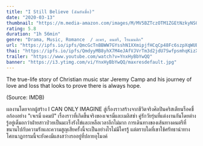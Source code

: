 ```yaml
---
title: "I Still Believe (ฉันยังเชื่อ)"
date: "2020-03-13"
thumbnail: "https://m.media-amazon.com/images/M/MV5BZTczOTM1ZGEtNzkyNS00NGRmLWI3YjEtZmRlOGZmMzgzNzU2XkEyXkFqcGdeQXVyMjMxOTE0ODA@._V1_UX182_CR0,0,182,268_AL_.jpg"
rating: 5.8
duration: "1h 56min"
genre: "Drama, Music, Romance  / ละคร, ดนตรี, โรแมนติก"
url: "https://ipfs.io/ipfs/QmcGcTnBBWW7GYsshN1XXmipjfHCqCp48Fc6szpXqWUBhs?filename=I.Still.Believe.2020.1080p.BluRay.H264.AAC-RARBG.mp4"
thai: "https://ipfs.io/ipfs/QmdyyMB8yhX7M4eJAfVJVrTm3d2jdU7SwfpsmhqKizXP9J?filename=I%20still%20believe%20Thai.vtt"
trailer: "https://www.youtube.com/watch?v=YnxHyBbYwQQ"
banner: "https://i3.ytimg.com/vi/YnxHyBbYwQQ/maxresdefault.jpg"
---
```


The true-life story of Christian music star Jeremy Camp and his journey of love and loss that looks to prove there is always hope.

(Source: IMDB)

ผลงานโดยจากผู้สร้าง I CAN ONLY IMAGINE สู่เรื่องราวสร้างจากชีวิตจริงศิลปินคริสเตียนร็อคชื่อก้องอย่าง "เจเรมี่ แคมป์" เรื่องราวที่เกิดขึ้นจริงของเจเรมี่และเมลิสซ่า คู่รักวัยรุ่นที่แต่งงานกันโดยต่างรู้อยู่เต็มอกว่าฝ่ายสาวป่วยเป็นมะเร็งรังไข่และเหลือเวลาอีกไม่มาก การเดินทางของเส้นทางดนตรีที่ขนานไปกับความรักและความสูญเสียครั้งนี้จะเป็นอย่างไรไม่มีใครรู้ แต่ตราบใดที่เขาใช้ศรัทธานำทาง โศกนาฏกรรมนี้จะยังคงมีแสงสว่างรออยู่ที่ปลายอุโมงค์